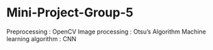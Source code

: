 # Mini-Project-Group-5
Preprocessing : OpenCV
Image processing : Otsu’s Algorithm
Machine learning algorithm : CNN
